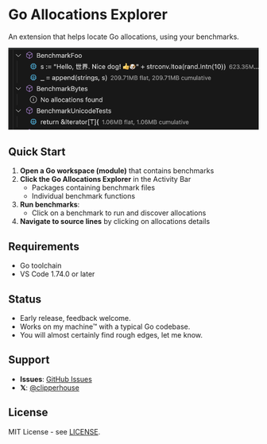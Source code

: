 # Go Allocations Explorer

An extension that helps locate Go allocations, using your benchmarks.

<img src="https://raw.githubusercontent.com/clipperhouse/go-allocations-vsix/main/images/Screenshot2.png" width="560" alt="Go Allocations Explorer Screenshot">

## Quick Start

1. **Open a Go workspace (module)** that contains benchmarks
2. **Click the Go Allocations Explorer** in the Activity Bar
   - Packages containing benchmark files
   - Individual benchmark functions
4. **Run benchmarks**:
   - Click on a benchmark to run and discover allocations
5. **Navigate to source lines** by clicking on allocations details

## Requirements

- Go toolchain
- VS Code 1.74.0 or later

## Status

- Early release, feedback welcome.
- Works on my machine™ with a typical Go codebase.
- You will almost certainly find rough edges, let me know.

## Support

- **Issues**: [GitHub Issues](https://github.com/clipperhouse/go-allocations-vsix/issues)
- **𝕏**: [@clipperhouse](https://x.com/clipperhouse)

## License

MIT License - see [LICENSE](https://github.com/clipperhouse/go-allocations-vsix/blob/main/LICENSE).
